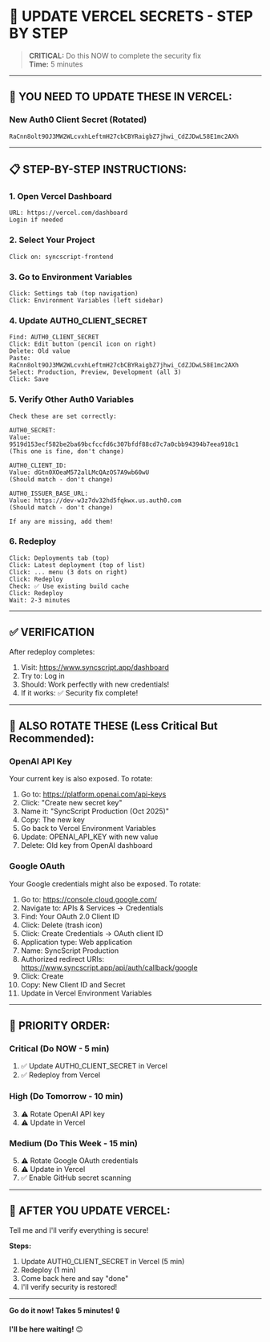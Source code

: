 # 🔐 UPDATE VERCEL SECRETS - STEP BY STEP

> **CRITICAL:** Do this NOW to complete the security fix  
> **Time:** 5 minutes  

---

## 🎯 **YOU NEED TO UPDATE THESE IN VERCEL:**

### New Auth0 Client Secret (Rotated)
```
RaCnn8olt9OJ3MW2WLcvxhLeftmH27cbCBYRaigbZ7jhwi_CdZJDwL58E1mc2AXh
```

---

## 📋 **STEP-BY-STEP INSTRUCTIONS:**

### 1. Open Vercel Dashboard
```
URL: https://vercel.com/dashboard
Login if needed
```

### 2. Select Your Project
```
Click on: syncscript-frontend
```

### 3. Go to Environment Variables
```
Click: Settings tab (top navigation)
Click: Environment Variables (left sidebar)
```

### 4. Update AUTH0_CLIENT_SECRET
```
Find: AUTH0_CLIENT_SECRET
Click: Edit button (pencil icon on right)
Delete: Old value
Paste: RaCnn8olt9OJ3MW2WLcvxhLeftmH27cbCBYRaigbZ7jhwi_CdZJDwL58E1mc2AXh
Select: Production, Preview, Development (all 3)
Click: Save
```

### 5. Verify Other Auth0 Variables
```
Check these are set correctly:

AUTH0_SECRET:
Value: 9519d153ecf582be2ba69bcfccfd6c307bfdf88cd7c7a0cbb94394b7eea918c1
(This one is fine, don't change)

AUTH0_CLIENT_ID:
Value: dGtn0XOeaM572alLMcQAzOS7A9wb60wU
(Should match - don't change)

AUTH0_ISSUER_BASE_URL:
Value: https://dev-w3z7dv32hd5fqkwx.us.auth0.com
(Should match - don't change)

If any are missing, add them!
```

### 6. Redeploy
```
Click: Deployments tab (top)
Click: Latest deployment (top of list)
Click: ... menu (3 dots on right)
Click: Redeploy
Check: ✅ Use existing build cache
Click: Redeploy
Wait: 2-3 minutes
```

---

## ✅ **VERIFICATION**

After redeploy completes:

1. Visit: https://www.syncscript.app/dashboard
2. Try to: Log in
3. Should: Work perfectly with new credentials!
4. If it works: ✅ Security fix complete!

---

## 🚨 **ALSO ROTATE THESE (Less Critical But Recommended):**

### OpenAI API Key
Your current key is also exposed. To rotate:

1. Go to: https://platform.openai.com/api-keys
2. Click: "Create new secret key"
3. Name it: "SyncScript Production (Oct 2025)"
4. Copy: The new key
5. Go back to Vercel Environment Variables
6. Update: OPENAI_API_KEY with new value
7. Delete: Old key from OpenAI dashboard

### Google OAuth
Your Google credentials might also be exposed. To rotate:

1. Go to: https://console.cloud.google.com/
2. Navigate to: APIs & Services → Credentials
3. Find: Your OAuth 2.0 Client ID
4. Click: Delete (trash icon)
5. Click: Create Credentials → OAuth client ID
6. Application type: Web application
7. Name: SyncScript Production
8. Authorized redirect URIs: https://www.syncscript.app/api/auth/callback/google
9. Click: Create
10. Copy: New Client ID and Secret
11. Update in Vercel Environment Variables

---

## 🎯 **PRIORITY ORDER:**

### Critical (Do NOW - 5 min)
1. ✅ Update AUTH0_CLIENT_SECRET in Vercel
2. ✅ Redeploy from Vercel

### High (Do Tomorrow - 10 min)
3. ⚠️ Rotate OpenAI API key
4. ⚠️ Update in Vercel

### Medium (Do This Week - 15 min)
5. ⚠️ Rotate Google OAuth credentials
6. ⚠️ Update in Vercel
7. ✅ Enable GitHub secret scanning

---

## 🔐 **AFTER YOU UPDATE VERCEL:**

Tell me and I'll verify everything is secure!

**Steps:**
1. Update AUTH0_CLIENT_SECRET in Vercel (5 min)
2. Redeploy (1 min)
3. Come back here and say "done"
4. I'll verify security is restored!

---

**Go do it now! Takes 5 minutes!** 🔒

**I'll be here waiting!** 😊
